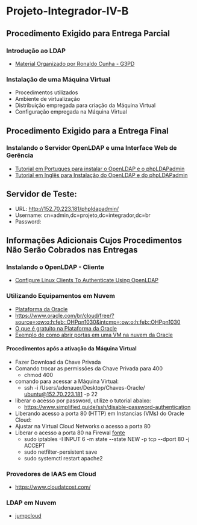 # Projeto-Integrador-IV-B

## Procedimento Exigido para Entrega Parcial

### Introdução ao LDAP
* [Material Organizado por Ronaldo Cunha - G3PD](http://olaria.ucpel.edu.br/rcunha/)

### Instalação de uma Máquina Virtual
* Procedimentos utilizados
* Ambiente de virtualização
* Distribuição empregada para criação da Máquina Virtual
* Configuração empregada na Máquina Virtual

## Procedimento Exigido para a Entrega Final

### Instalando o Servidor OpenLDAP e uma Interface Web de Gerência
* [Tutorial em Portugues para instalar o OpenLDAP e o phpLDAPadmin](https://www.zentica-global.com/pt/zentica-blog/ver/como-instalar-openldap-e-phpldapadmin-no-ubuntu-server-20.04-60737ebe0b7a3)
* [Tutorial em Inglês para Instalação do OpenLDAP e do phpLDAPadmin](https://idroot.us/install-openldap-ubuntu-20-04/)

## Servidor de Teste:
* URL: http://152.70.223.181/phpldapadmin/
* Username: cn=admin,dc=projeto,dc=integrador,dc=br
* Password: <divulgada por email>


## Informações Adicionais Cujos Procedimentos Não Serão Cobrados nas Entregas

### Instalando o OpenLDAP - Cliente
* [Configure Linux Clients To Authenticate Using OpenLDAP](https://www.unixmen.com/configure-linux-clients-to-authenticate-using-openldap/)

### Utilizando Equipamentos em Nuvem
* [Plataforma da Oracle](https://www.oracle.com/br/index.html)
* https://www.oracle.com/br/cloud/free/?source=:ow:o:h:feb::OHPpn1030&intcmp=:ow:o:h:feb::OHPpn1030
* [O que é gratuito na Plataforma da Oracle](https://www.oracle.com/br/cloud/free/#always-free)
* [Exemplo de como abrir portas em uma VM na nuvem da Oracle](https://docs.oracle.com/en/learn/lab_compute_instance/index.html#introduction)
#### Procedimentos após a ativação da Máquina Virtual
* Fazer Download da Chave Privada
* Comando trocar as permissões da Chave Privada para 400 
  * chmod 400 <chave privada>
* comando para acessar a Máquina Virtual:
  * ssh -i /Users/adenauer/Desktop/Chaves-Oracle/<chave privada> ubuntu@152.70.223.181 -p 22
* liberar o acesso por password, utilize o tutorial abaixo:
  * https://www.simplified.guide/ssh/disable-password-authentication
* Liberando acesso a porta 80 (HTTP) em Instancias (VMs) do Oracle Cloud:
 * Ajustar na Virtual Cloud Networks o acesso a porta 80
 * Liberar o acesso a porta 80 na Firewal [fonte](https://stackoverflow.com/questions/54794217/opening-port-80-on-oracle-cloud-infrastructure-compute-node)
   * sudo iptables -I INPUT 6 -m state --state NEW -p tcp --dport 80 -j ACCEPT
   * sudo netfilter-persistent save
   * sudo systemctl restart apache2
 
### Provedores de IAAS em Cloud
* https://www.cloudatcost.com/
 
### LDAP em Nuvem
* [jumpcloud](https://jumpcloud.com/)
